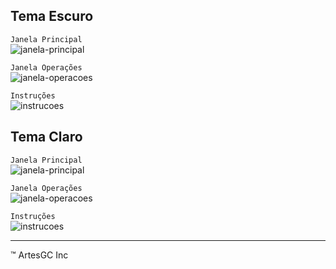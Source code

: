 ## Tema Escuro

`Janela Principal` \
![janela-principal](demos/1.png)

`Janela Operações` \
![janela-operacoes](demos/2.png)

`Instruções` \
![instrucoes](demos/3.png)

## Tema Claro


`Janela Principal` \
![janela-principal](demos/4.png)

`Janela Operações` \
![janela-operacoes](demos/5.png)

`Instruções` \
![instrucoes](demos/6.png)

---

&trade; ArtesGC Inc
